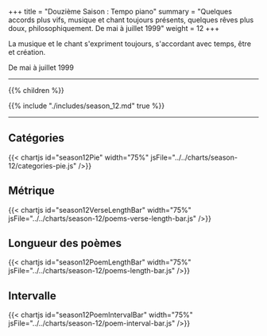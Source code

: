 +++
title = "Douzième Saison : Tempo piano"
summary = "Quelques accords plus vifs, musique et chant toujours présents, quelques rêves plus doux, philosophiquement. De mai à juillet 1999"
weight = 12
+++

La musique et le chant s'expriment toujours, s'accordant avec temps, être et création.

De mai à juillet 1999

---
{{% children  %}}

{{% include "./includes/season_12.md" true %}}

---
## Catégories
{{< chartjs id="season12Pie" width="75%" jsFile="../../charts/season-12/categories-pie.js" />}}
## Métrique
{{< chartjs id="season12VerseLengthBar" width="75%" jsFile="../../charts/season-12/poems-verse-length-bar.js" />}}
## Longueur des poèmes
{{< chartjs id="season12PoemLengthBar" width="75%" jsFile="../../charts/season-12/poems-length-bar.js" />}}
## Intervalle
{{< chartjs id="season12PoemIntervalBar" width="75%" jsFile="../../charts/season-12/poem-interval-bar.js" />}}
